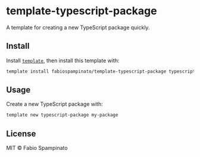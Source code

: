 # template-typescript-package

A template for creating a new TypeScript package quickly.

## Install

Install [`template`](https://github.com/fabiospampinato/template), then install this template with:

```sh
template install fabiospampinato/template-typescript-package typescript-package
```

## Usage

Create a new TypeScript package with:

```sh
template new typescript-package my-package
```

## License

MIT © Fabio Spampinato
